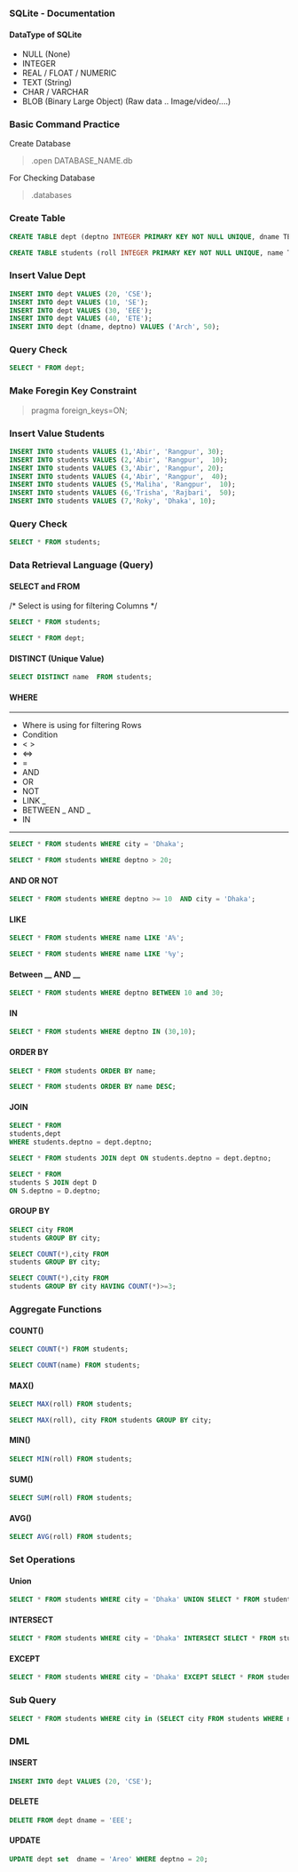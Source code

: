 ### SQLite - Documentation
 #### DataType of SQLite
 - NULL (None)
 - INTEGER 
 - REAL / FLOAT / NUMERIC
 - TEXT (String)
 - CHAR / VARCHAR 
 - BLOB (Binary Large Object)  (Raw data .. Image/video/....)


### Basic Command Practice 
Create Database 
> .open DATABASE_NAME.db

For Checking Database 
> .databases 

### Create Table
```sql
CREATE TABLE dept (deptno INTEGER PRIMARY KEY NOT NULL UNIQUE, dname TEXT);
```

```sql
CREATE TABLE students (roll INTEGER PRIMARY KEY NOT NULL UNIQUE, name TEXT, city TEXT, deptno INTEGER,FOREIGN KEY (deptno) REFERENCES dept(deptno));
```

### Insert Value  Dept
```sql
INSERT INTO dept VALUES (20, 'CSE');
INSERT INTO dept VALUES (10, 'SE');
INSERT INTO dept VALUES (30, 'EEE');
INSERT INTO dept VALUES (40, 'ETE');
INSERT INTO dept (dname, deptno) VALUES ('Arch', 50);
```

### Query Check
```sql
SELECT * FROM dept;
``` 

### Make Foregin Key Constraint 
> pragma foreign_keys=ON;

### Insert Value  Students
```sql
INSERT INTO students VALUES (1,'Abir', 'Rangpur', 30);
INSERT INTO students VALUES (2,'Abir', 'Rangpur',  10);
INSERT INTO students VALUES (3,'Abir', 'Rangpur', 20);
INSERT INTO students VALUES (4,'Abir', 'Rangpur',  40);
INSERT INTO students VALUES (5,'Maliha', 'Rangpur',  10);
INSERT INTO students VALUES (6,'Trisha', 'Rajbari',  50);
INSERT INTO students VALUES (7,'Roky', 'Dhaka', 10);
```


### Query Check
```sql
SELECT * FROM students;
``` 

### Data Retrieval Language (Query)

#### SELECT and FROM 
/* 
Select is using for filtering Columns
*/
```sql
SELECT * FROM students; 
```
```sql
SELECT * FROM dept;
```

#### DISTINCT (Unique Value)
```sql
SELECT DISTINCT name  FROM students;
```

#### WHERE 
-------------------------------------
- Where is using for filtering Rows
- Condition 
- < > 
- <=>
- =
- AND
- OR
- NOT
- LINK _
- BETWEEN _ AND _
- IN
----------------------------------

```sql
SELECT * FROM students WHERE city = 'Dhaka';
```
```sql
SELECT * FROM students WHERE deptno > 20;
```

#### AND OR NOT 
```sql
SELECT * FROM students WHERE deptno >= 10  AND city = 'Dhaka';
```

#### LIKE 
```sql
SELECT * FROM students WHERE name LIKE 'A%';
```
```sql
SELECT * FROM students WHERE name LIKE '%y';
```

#### Between __ AND __
```sql
SELECT * FROM students WHERE deptno BETWEEN 10 and 30;
```

#### IN
```sql
SELECT * FROM students WHERE deptno IN (30,10);
```

#### ORDER BY
```sql
SELECT * FROM students ORDER BY name;
```
```sql
SELECT * FROM students ORDER BY name DESC;
```

#### JOIN
```sql
SELECT * FROM 
students,dept 
WHERE students.deptno = dept.deptno;
```
```sql
SELECT * FROM students JOIN dept ON students.deptno = dept.deptno;
```
```sql
SELECT * FROM 
students S JOIN dept D 
ON S.deptno = D.deptno;
```

#### GROUP BY
```sql
SELECT city FROM 
students GROUP BY city;
```
```sql
SELECT COUNT(*),city FROM 
students GROUP BY city;
```
```sql
SELECT COUNT(*),city FROM 
students GROUP BY city HAVING COUNT(*)>=3;
```



### Aggregate Functions 

#### COUNT()
```sql
SELECT COUNT(*) FROM students;
```
```sql
SELECT COUNT(name) FROM students;
```

#### MAX()
```sql
SELECT MAX(roll) FROM students;
```
```SQL
SELECT MAX(roll), city FROM students GROUP BY city;
```

#### MIN()
```sql
SELECT MIN(roll) FROM students;
```

#### SUM()
```sql
SELECT SUM(roll) FROM students;
```

#### AVG()
```sql
SELECT AVG(roll) FROM students;
```

### Set Operations

#### Union
```sql
SELECT * FROM students WHERE city = 'Dhaka' UNION SELECT * FROM students WHERE city = 'Rangpur';
```

#### INTERSECT
```sql
SELECT * FROM students WHERE city = 'Dhaka' INTERSECT SELECT * FROM students WHERE city = 'Rangpur';
```
#### EXCEPT
```sql
SELECT * FROM students WHERE city = 'Dhaka' EXCEPT SELECT * FROM students WHERE city = 'Rangpur';
```

### Sub Query
```sql
SELECT * FROM students WHERE city in (SELECT city FROM students WHERE name = 'Maliha');
```


### DML 
#### INSERT
```sql
INSERT INTO dept VALUES (20, 'CSE');
```
#### DELETE
```sql
DELETE FROM dept dname = 'EEE';
```
#### UPDATE
```sql
UPDATE dept set  dname = 'Areo' WHERE deptno = 20;
```